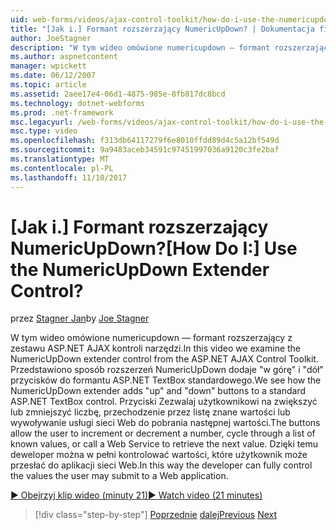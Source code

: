 ```yaml
---
uid: web-forms/videos/ajax-control-toolkit/how-do-i-use-the-numericupdown-extender-control
title: "[Jak i.] Formant rozszerzający NumericUpDown? | Dokumentacja firmy Microsoft"
author: JoeStagner
description: "W tym wideo omówione numericupdown — formant rozszerzający z zestawu ASP.NET AJAX kontroli narzędzi. Przedstawiono sposób rozszerzeń NumericUpDown dodaje \"w górę\" i \"dół\"..."
ms.author: aspnetcontent
manager: wpickett
ms.date: 06/12/2007
ms.topic: article
ms.assetid: 2aee17e4-06d1-4875-985e-8fb817dc8bcd
ms.technology: dotnet-webforms
ms.prod: .net-framework
msc.legacyurl: /web-forms/videos/ajax-control-toolkit/how-do-i-use-the-numericupdown-extender-control
msc.type: video
ms.openlocfilehash: f313db64117279f6e8010ffdd89d4c5a12bf549d
ms.sourcegitcommit: 9a9483aceb34591c97451997036a9120c3fe2baf
ms.translationtype: MT
ms.contentlocale: pl-PL
ms.lasthandoff: 11/10/2017
---
```

<a name="how-do-i-use-the-numericupdown-extender-control"></a><span data-ttu-id="a27a9-105">[Jak i.] Formant rozszerzający NumericUpDown?</span><span class="sxs-lookup"><span data-stu-id="a27a9-105">[How Do I:] Use the NumericUpDown Extender Control?</span></span>
====================
<span data-ttu-id="a27a9-106">przez [Stagner Jan](https://github.com/JoeStagner)</span><span class="sxs-lookup"><span data-stu-id="a27a9-106">by [Joe Stagner](https://github.com/JoeStagner)</span></span>

<span data-ttu-id="a27a9-107">W tym wideo omówione numericupdown — formant rozszerzający z zestawu ASP.NET AJAX kontroli narzędzi.</span><span class="sxs-lookup"><span data-stu-id="a27a9-107">In this video we examine the NumericUpDown extender control from the ASP.NET AJAX Control Toolkit.</span></span> <span data-ttu-id="a27a9-108">Przedstawiono sposób rozszerzeń NumericUpDown dodaje "w górę" i "dół" przycisków do formantu ASP.NET TextBox standardowego.</span><span class="sxs-lookup"><span data-stu-id="a27a9-108">We see how the NumericUpDown extender adds "up" and "down" buttons to a standard ASP.NET TextBox control.</span></span> <span data-ttu-id="a27a9-109">Przyciski Zezwalaj użytkownikowi na zwiększyć lub zmniejszyć liczbę, przechodzenie przez listę znane wartości lub wywoływanie usługi sieci Web do pobrania następnej wartości.</span><span class="sxs-lookup"><span data-stu-id="a27a9-109">The buttons allow the user to increment or decrement a number, cycle through a list of known values, or call a Web Service to retrieve the next value.</span></span> <span data-ttu-id="a27a9-110">Dzięki temu deweloper można w pełni kontrolować wartości, które użytkownik może przesłać do aplikacji sieci Web.</span><span class="sxs-lookup"><span data-stu-id="a27a9-110">In this way the developer can fully control the values the user may submit to a Web application.</span></span>

[<span data-ttu-id="a27a9-111">&#9654; Obejrzyj klip wideo (minuty 21)</span><span class="sxs-lookup"><span data-stu-id="a27a9-111">&#9654; Watch video (21 minutes)</span></span>](https://channel9.msdn.com/Blogs/ASP-NET-Site-Videos/how-do-i-use-the-numericupdown-extender-control)

>[!div class="step-by-step"]
<span data-ttu-id="a27a9-112">[Poprzednie](how-do-i-use-the-pagingbulletedlist-extender-control.md)
[dalej](how-do-i-use-the-aspnet-ajax-validatorcallout-extender.md)</span><span class="sxs-lookup"><span data-stu-id="a27a9-112">[Previous](how-do-i-use-the-pagingbulletedlist-extender-control.md)
[Next](how-do-i-use-the-aspnet-ajax-validatorcallout-extender.md)</span></span>
